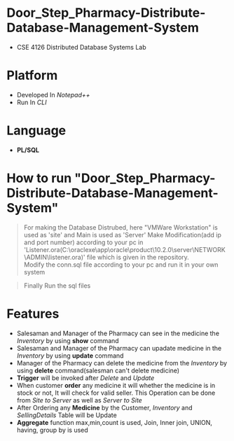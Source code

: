 # Door_Step_Pharmacy-Distribute-Database-Management-System
* CSE 4126 Distributed Database Systems Lab

# Platform
* Developed In *Notepad++*
* Run In *CLI*

# Language
 * **PL/SQL**

# How to run "Door_Step_Pharmacy-Distribute-Database-Management-System"
> For making the Database Distrubed, here "VMWare Workstation" is used as 'site' and Main is used as 'Server'
> Make Modification(add ip and port number) according to your pc in 'Listener.ora(C:\oraclexe\app\oracle\product\10.2.0\server\NETWORK\ADMIN\listener.ora)' file  which is given in the repository.  
> Modify the conn.sql file according to your pc and run it in your own system

> Finally Run the sql files 

# Features
- Salesaman and Manager of the Pharmacy can see in the medicine the *Inventory* by using **show** command
- Salesaman and Manager of the Pharmacy can upadate medicine in the *Inventory* by using **update** command
- Manager of the Pharmacy can delete the medicine from the *Inventory* by using **delete** command(salesman can't delete medicine)
- **Trigger** will be invoked after *Delete* and *Update*
- When customer **order** any medicine it will whether the medicine is in stock or not, It will check for valid seller. This Operation can be done from *Site to Server* as well as *Server to Site*
- After Ordering any **Medicine** by the Customer, *Inventory* and *SellingDetails* Table will be Update 
- **Aggregate** function max,min,count is used, Join, Inner join, UNION, having, group by is used
